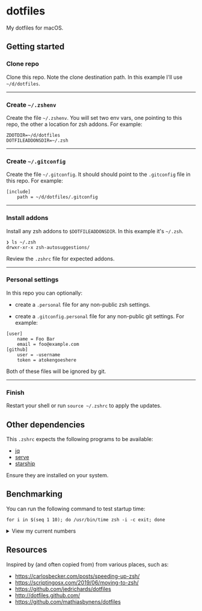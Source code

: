 # dotfiles

My dotfiles for macOS.

## Getting started

### Clone repo

Clone this repo. Note the clone destination path. In this example I'll use `~/d/dotfiles`.

---

### Create `~/.zshenv`

Create the file `~/.zshenv`. You will set two env vars, one pointing to this repo, the other a location for zsh addons. For example:

```
ZDOTDIR=~/d/dotfiles
DOTFILEADDONSDIR=~/.zsh
```

---

### Create `~/.gitconfig`

Create the file `~/.gitconfig`. It should should point to the `.gitconfig` file in this repo. For example:

```
[include]
	path = ~/d/dotfiles/.gitconfig
```

---

### Install addons

Install any zsh addons to `$DOTFILEADDONSDIR`. In this example it's `~/.zsh`.

```
❯ ls ~/.zsh
drwxr-xr-x zsh-autosuggestions/
```

Review the `.zshrc` file for expected addons.

---

### Personal settings

In this repo you can optionally:

- create a `.personal` file for any non-public zsh settings.

- create a `.gitconfig.personal` file for any non-public git settings. For example:

```
[user]
	name = Foo Bar
	email = foo@example.com
[github]
	user = -username
	token = atokengoeshere
```

Both of these files will be ignored by git.

---

### Finish

Restart your shell or run `source ~/.zshrc` to apply the updates.

## Other dependencies

This `.zshrc` expects the following programs to be available:

- [jq](https://github.com/stedolan/jq)
- [serve](https://github.com/vercel/serve)
- [starship](https://starship.rs)

Ensure they are installed on your system.

## Benchmarking

You can run the following command to test startup time:

```
for i in $(seq 1 10); do /usr/bin/time zsh -i -c exit; done
```

<details>
<summary>View my current numbers</summary>

```
❯ for i in $(seq 1 10); do /usr/bin/time zsh -i -c exit; done
        0.18 real         0.08 user         0.10 sys
        0.17 real         0.07 user         0.09 sys
        0.18 real         0.07 user         0.10 sys
        0.19 real         0.08 user         0.11 sys
        0.19 real         0.08 user         0.10 sys
        0.18 real         0.08 user         0.10 sys
        0.17 real         0.07 user         0.09 sys
        0.18 real         0.07 user         0.09 sys
        0.18 real         0.08 user         0.10 sys
        0.19 real         0.08 user         0.10 sys
```

</details>

## Resources

Inspired by (and often copied from) from various places, such as:

- https://carlosbecker.com/posts/speeding-up-zsh/
- https://scriptingosx.com/2019/06/moving-to-zsh/
- https://github.com/jedrichards/dotfiles
- http://dotfiles.github.com/
- https://github.com/mathiasbynens/dotfiles
